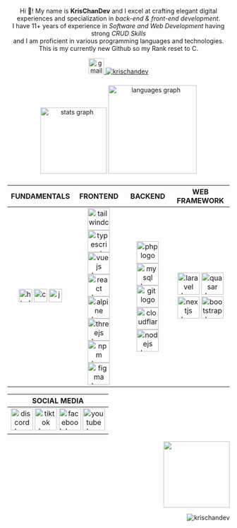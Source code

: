 <p align="center">Hi 👋! My name is <strong>KrisChanDev</strong> and I excel at crafting elegant digital experiences and specialization in <em>back-end & front-end development</em>. <br/>I have 11+ years of experience in <em>Software and Web Development</em> having strong <em>CRUD Skills</em> <br/>and I am proficient in various programming languages and technologies. <br/>This is my currently new Github so my Rank reset to C.</p>



<p align="center"> 
  <a href="mailto:chriciachan@gmail.com" target="_blank">
    <img src="https://img.shields.io/static/v1?message=Email%20me&logo=gmail&label=&color=D14836&logoColor=white&labelColor=&style=for-the-badge" height="35" alt="gmail logo"  />
  </a>
  <a href="https://github.com/ryo-ma/github-profile-trophy"><img src="https://github-profile-trophy.vercel.app/?username=krischandev&theme=discord" alt="krischandev" /></a> </p>



###

<div align="center">
  <img src="https://github-readme-stats.vercel.app/api?username=krischandev&hide_title=true&hide_rank=false&show_icons=true&include_all_commits=true&count_private=true&disable_animations=false&theme=codeSTACKr&locale=en&hide_border=true" height="150" alt="stats graph"  />
  <img src="https://github-readme-stats.vercel.app/api/top-langs?username=krischandev&locale=en&hide_title=true&layout=compact&card_width=320&langs_count=50&theme=codeSTACKr&hide_border=true" height="200" alt="languages graph"  />
</div>

###


<div align="center">

| FUNDAMENTALS  | FRONTEND      | BACKEND  | WEB FRAMEWORK  |
|:-------------:|:-------------:|:--------:|:--------------:|
| <a href="https://html.com"><img src="https://skillicons.dev/icons?i=html" height="30" alt="html5 logo"  /></a> <a href="https://web.dev/learn/css"><img src="https://skillicons.dev/icons?i=css" height="30" alt="css3 logo"  /></a> <a href="https://www.javascript.com"><img src="https://skillicons.dev/icons?i=js" height="30" alt="javascript logo"  /></a> | <a href="https://tailwindcss.com"><img src="https://cdn.simpleicons.org/tailwindcss/06B6D4" height="50" alt="tailwindcss logo"  /></a> <a href="https://www.typescriptlang.org"><img src="https://skillicons.dev/icons?i=ts" height="50" alt="typescript logo"  /></a> <a href="https://vuejs.org"><img src="https://cdn.simpleicons.org/vuedotjs/4FC08D" height="50" alt="vuejs logo"  /></a> <a href="https://react.dev"><img src="https://skillicons.dev/icons?i=react" height="50" alt="react logo"  /></a><br/><a href="https://alpinejs.dev"><img src="https://cdn.simpleicons.org/alpine.js/8BC0D0" height="50" alt="alpine logo"  /></a> <a href="https://threejs.org"><img src="https://skillicons.dev/icons?i=threejs" height="50" alt="threejs logo"  /></a> <a href="https://www.npmjs.com"><img src="https://cdn.simpleicons.org/npm/CB3837" height="50" alt="npm logo"  /></a> <a href="https://www.figma.com"><img src="https://cdn.jsdelivr.net/gh/devicons/devicon/icons/figma/figma-original.svg" height="50" alt="figma logo"  /></a> | <a href="https://www.php.net"><img src="https://cdn.simpleicons.org/php/777BB4" height="50" alt="php logo"  /></a> <a href="https://www.mysql.com"><img src="https://cdn.simpleicons.org/mysql/4479A1" height="50" alt="mysql logo"  /></a> <a href="https://git-scm.com"><img src="https://cdn.simpleicons.org/git/F05032" height="50" alt="git logo"  /></a> <a href="https://www.cloudflare.com"><img src="https://skillicons.dev/icons?i=cloudflare" height="50" alt="cloudflare logo"  /></a><br/><a href="https://nodejs.org/en"><img src="https://cdn.simpleicons.org/nodedotjs/339933" height="50" alt="nodejs logo"  /></a> | <a href="https://laravel.com"><img src="https://cdn.jsdelivr.net/gh/devicons/devicon/icons/laravel/laravel-original.svg" height="50" alt="laravel logo"  /></a> <a href="https://quasar.dev"><img src="https://cdn.jsdelivr.net/gh/devicons/devicon/icons/quasar/quasar-plain.svg" height="50" alt="quasar logo"  /></a> <a href="https://nextjs.org"><img src="https://skillicons.dev/icons?i=nextjs" height="50" alt="nextjs logo"  /></a> <a href="https://getbootstrap.com"><img src="https://skillicons.dev/icons?i=bootstrap" height="50" alt="bootstrap logo"  /> |

  | SOCIAL MEDIA  | 
  |:-------------:|
  | <a href="https://discord.com" target="_blank" rel="noopener noreferrer"><img src="https://cdn.simpleicons.org/discord/5865F2" height="50" alt="discord logo"  /></a> <a href="https://www.tiktok.com/@krischan_dev" target="_blank" rel="noopener noreferrer"><img src="https://cdn.simpleicons.org/tiktok/FFFFFF" height="50" alt="tiktok logo"  /></a> <a href="https://facebook.com" target="_blank" rel="noopener noreferrer"><img src="https://cdn.simpleicons.org/facebook/0866FF" height="50" alt="facebook logo"  /></a> <a href="https://youtube.com" target="_blank" rel="noopener noreferrer"><img src="https://cdn.simpleicons.org/youtube/FF0000" height="50" alt="youtube logo"  /></a> |
  
</div>

<div align="center">
  
  
  
  


  <img align="right" height="150" src="https://i.giphy.com/media/v1.Y2lkPTc5MGI3NjExZHV5MjByc2t6NWVwZW82ejVxMjdpNTcycmFxa3Q3dzBnMmVsMnhoNCZlcD12MV9pbnRlcm5hbF9naWZfYnlfaWQmY3Q9Zw/78XCFBGOlS6keY1Bil/giphy.gif"  />
</div>

<br clear="both">
<p align="right"> <img src="https://komarev.com/ghpvc/?username=krischandev&label=Profile%20views&color=0e75b6&style=flat" alt="krischandev" /> </p>

